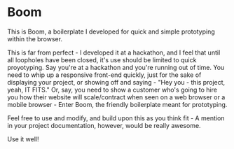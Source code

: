 Boom  	
====

This is Boom, a boilerplate I developed for quick and simple prototyping within the browser.

This is far from perfect - I developed it at a hackathon, and I feel that until all loopholes have been closed, it's use should be limited to quick proyotyping.
Say you're at a hackathon and you're running out of time. You need to whip up a responsive front-end quickly, just for the sake of displaying your project, or showing off and saying - "Hey you - this project, yeah, IT FITS." 
Or, say, you need to show a customer who's going to hire you how their website will scale/contract when seen on a web browser or a mobile browser - Enter Boom, the friendly boilerplate meant for prototyping.

Feel free to use and modify, and build upon this as you think fit - A mention in your project documentation, however, would be really awesome.

Use it well!
